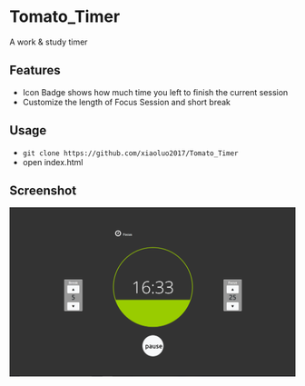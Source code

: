 # Tomato_Timer
A work &amp; study timer

## Features
* Icon Badge shows how much time you left to finish the current session
* Customize the length of Focus Session and short break

## Usage
* ```git clone https://github.com/xiaoluo2017/Tomato_Timer```
* open index.html

## Screenshot
<img src="https://github.com/xiaoluo2017/Tomato_Timer/blob/master/images/index.PNG">
